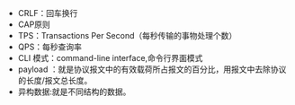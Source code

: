 * CRLF：回车换行
* CAP原则
* TPS：Transactions Per Second（每秒传输的事物处理个数）
* QPS：每秒查询率
* CLI 模式：command-line interface,命令行界面模式
* payload ：就是协议报文中的有效载荷所占报文的百分比，用报文中去除协议的长度/报文总长度。
* 异构数据:就是不同结构的数据。
 